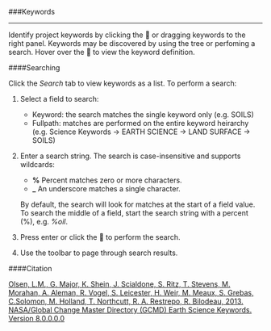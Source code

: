 ###Keywords

---

Identify project keywords by clicking the <span  class="fa" title="move icon">&#xf138;</span> or dragging keywords to the right panel. Keywords may be discovered by using the tree or
perfoming a search. Hover over the <span  class="fa" title="info icon">&#xf05a;</span> to view the keyword definition.

####Searching

Click the *Search* tab to view keywords as a list. To perform a search:

 1. Select a field to search:

    - Keyword: the search matches the single keyword only (e.g. SOILS)
    - Fullpath: matches are performed on the entire keyword heirarchy (e.g. Science Keywords -> EARTH SCIENCE -> LAND SURFACE -> SOILS)

 2. Enter a search string. The search is case-insensitive and supports wildcards:

    - **%** Percent matches zero or more characters.
    - **_** An underscore matches a single character.

    By default, the search will look for matches at the start of a field value. To search the middle of a field,
    start the search string with a percent (%), e.g. *%oil*.

 3. Press enter or click the <span  class="fa" title="search icon">&#xf05a;</span> to perform the search.

 4. Use the toolbar to page through search results.

####Citation

[Olsen, L.M., G. Major, K. Shein, J. Scialdone, S. Ritz, T. Stevens, M. Morahan, A. Aleman, R. Vogel, S. Leicester, H. Weir, M. Meaux, S. Grebas, C.Solomon, M. Holland, T. Northcutt, R. A. Restrepo, R. Bilodeau, 2013. NASA/Global Change Master Directory (GCMD) Earth Science Keywords. Version 8.0.0.0.0](http://gcmd.nasa.gov/learn/keywords.html)
